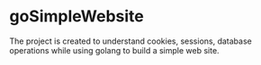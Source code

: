 # goSimpleWebsite
The project is created to understand cookies, sessions, database operations while using golang to build a simple web site.
